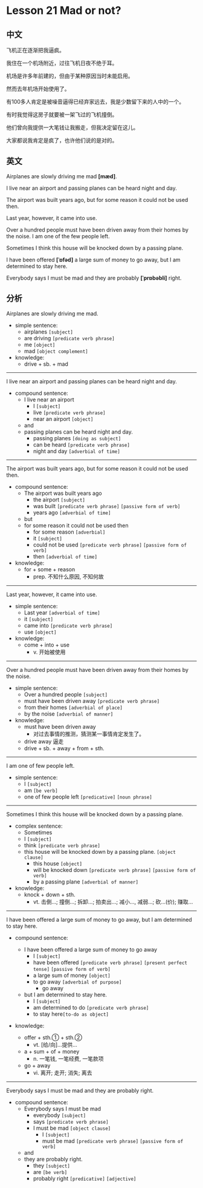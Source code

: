 # Lesson 21 Mad or not? 

## 中文

飞机正在逐渐把我逼疯。

我住在一个机场附近，过往飞机日夜不绝于耳。

机场是许多年前建的，但由于某种原因当时未能启用。

然而去年机场开始使用了。

有100多人肯定是被噪音逼得已经弃家远去，我是少数留下来的人中的一个。

有时我觉得这房子就要被一架飞过的飞机撞倒。

他们曾向我提供一大笔钱让我搬走，但我决定留在这儿。

大家都说我肯定是疯了，也许他们说的是对的。

## 英文

Airplanes are slowly driving me mad **[mæd]**.

I live near an airport and passing planes can be heard night and day.

The airport was built years ago, but for some reason it could not be used then.

Last year, however, it came into use. 

Over a hundred people must have been driven away from their homes by the noise. I am one of the few people left.

Sometimes I think this house will be knocked down by a passing plane.

I have been offered **[ˈɒfəd]** a large sum of money to go away, but I am determined to stay here.

Everybody says I must be mad and they are probably **[ˈprɒbəbli]** right.

## 分析

Airplanes are slowly driving me mad. 
- simple sentence:
    - airplanes `[subject]`
    - are driving `[predicate verb phrase]`
    - me `[object]`
    - mad `[object complement]`
- knowledge:
    - drive + sb. + mad
  
---

I live near an airport and passing planes can be heard night and day.
- compound sentence:
    - I live near an airport 
        - I `[subject]`
        - live `[predicate verb phrase]` 
        - near an airport `[object]`
    - and 
    - passing planes can be heard night and day.
        - passing planes `[doing as subject]`
        - can be heard `[predicate verb phrase]`
        - night and day `[adverbial of time]`
  
---

The airport was built years ago, but for some reason it could not be used then.
- compound sentence:
    - The airport was built years ago
        - the airport `[subject]`
        - was built `[predicate verb phrase]` `[passive form of verb]`
        - years ago `[adverbial of time]`
    - but 
    - for some reason it could not be used then 
        - for some reason `[adverbial]`
        - it `[subject]`
        - could not be used `[predicate verb phrase]` `[passive form of verb]`
        - then `[adverbial of time]`
- knowledge:
    - for + some + reason
        - prep. 不知什么原因, 不知何故
  
---

Last year, however, it came into use.
- simple sentence:
    - Last year `[adverbial of time]`
    - it `[subject]`
    - came into `[predicate verb phrase]`
    - use `[object]`
- knowledge:    
    - come + into + use
        - v. 开始被使用
  
---

Over a hundred people must have been driven away from their homes by the noise.
- simple sentence:
    - Over a hundred people `[subject]`
    - must have been driven away `[predicate verb phrase]`
    - from their homes `[adverbial of place]`
    - by the noise `[adverbial of manner]`
- knowledge:
    - must have been driven away 
        - 对过去事情的推测，猜测某一事情肯定发生了。
    - drive away 逼走
    - drive + sb. + away + from + sth.
  
---

I am one of few people left. 
- simple sentence:
    - I `[subject]`
    - am `[be verb]`
    - one of few people left `[predicative]` `[noun phrase]`
  
---

Sometimes I think this house will be knocked down by a passing plane.
- complex sentence:
    - Sometimes 
    - I `[subject]`
    - think `[predicate verb phrase]` 
    - this house will be knocked down by a passing plane. `[object clause]`
        - this house `[object]`
        - will be knocked down `[predicate verb phrase]` `[passive form of verb]`
        - by a passing plane `[adverbial of manner]`
- knowledge:
    - knock + down + sth.
        - vt. 击倒...; 撞倒...; 拆卸...; 拍卖出...; 减小..., 减弱...; 砍...(价); 赚取...
      
---

I have been offered a large sum of money to go away, but I am determined to stay here.
- compound sentence:
    - I have been offered a large sum of money to go away
        - I `[subject]`
        - have been offered `[predicate verb phrase]` `[present perfect tense]` `[passive form of verb]`
        - a large sum of money `[object]`
        - to go away `[adverbial of purpose]`
            - go away 
    - but I am determined to stay here.
        - I `[subject]`
        - am determined to do `[predicate verb phrase]`
        - to stay here`[to-do as object]`

- knowledge:
    - offer + sth.① + sth.②
        - vt. [给/向]...提供...
    - a + sum + of + money
        - n. 一笔钱, 一笔经费, 一笔款项
    - go + away
        - vi. 离开; 走开; 消失; 离去
      
---

Everybody says I must be mad and they are probably right.
- compound sentence:
    - Everybody says I must be mad
        - everybody `[subject]`
        - says `[predicate verb phrase]` 
        - I must be mad `[object clause]`
            - I `[subject]`
            - must be mad `[predicate verb phrase]` `[passive form of verb]`
    - and 
    - they are probably right.
        - they `[subject]`
        - are `[be verb]`
        - probably right `[predicative]` `[adjective]`